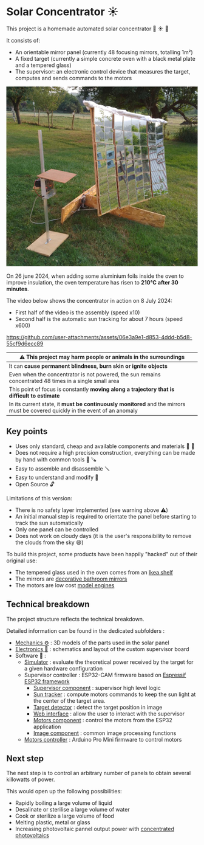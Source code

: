 # Solar Concentrator :sunny:

This project is a homemade automated solar concentrator :wrench: :sunny: :mag_right:

It consists of:
* An orientable mirror panel (currently 48 focusing mirrors, totalling 1m²)
* A fixed target (currently a simple concrete oven with a black metal plate and a tempered glass)
* The supervisor: an electronic control device that measures the target, computes and sends commands to the motors

![Solar Concentrator](solar_concentrator.jpg)

On 26 june 2024, when adding some aluminium foils inside the oven to improve insulation,
the oven temperature has risen to __210°C after 30 minutes__.

The video below shows the concentrator in action on 8 July 2024:
* First half of the video is the assembly (speed x10)
* Second half is the automatic sun tracking for about 7 hours (speed x600)

https://github.com/user-attachments/assets/06e3a9e1-d853-4ddd-b5d8-55cf9d6ecc89

| :warning: This project may harm people or animals in the surroundings |
|---------------------------------------------------------------------- |
| It can __cause permanent blindness, burn skin or ignite objects__ |
| Even when the concentrator is not powered, the sun remains concentrated 48 times in a single small area |
| This point of focus is constantly __moving along a trajectory that is difficult to estimate__ |
| In its current state, it __must be continuously monitored__ and the mirrors must be covered quickly in the event of an anomaly |

## Key points

* Uses only standard, cheap and available components and materials :bricks: :nut_and_bolt:
* Does not require a high precision construction, everything can be made by hand with common tools :straight_ruler: :carpentry_saw:
* Easy to assemble and disassemble :screwdriver:
* Easy to understand and modify :mag_right:
* Open Source :unlock:

Limitations of this version:
* There is no safety layer implemented (see warning above :warning:)
* An initial manual step is required to orientate the panel before starting to track the sun automatically
* Only one panel can be controlled
* Does not work on cloudy days (it is the user's responsibility to remove the clouds from the sky :smile:)

To build this project, some products have been happily "hacked" out of their original use:
* The tempered glass used in the oven comes from an [Ikea shelf](https://www.ikea.com/fr/fr/p/komplement-tablette-en-verre-blanc-80257647/)
* The mirrors are [decorative bathroom mirrors](https://www.bricoman.fr/lot-6-miroirs-adhesif-carre-15x15-cm-1429043.html)
* The motors are low cost [model engines](https://www.gotronic.fr/art-motoreducteur-mfa-950d8101ln-11376.htm)

## Technical breakdown

The project structure reflects the technical breakdown.

Detailed information can be found in the dedicated subfolders :

* [Mechanics :gear:](mechanics/README.md) : 3D models of the parts used in the solar panel
* [Electronics :electric_plug:](electronics/supervisor/README.md) : schematics and layout of the custom supervisor board
* Software :floppy_disk: :
    * [Simulator](software/simulator/README.md) : evaluate the theoretical power received by the target for a given hardware configuration
    * Supervisor controller : ESP32-CAM firmware based on [Espressif ESP32 framework](https://docs.espressif.com/projects/esp-idf/en/latest/esp32/index.html)
        * [Supervisor component](software/supervisor_controller/components/supervisor/README.md) : supervisor high level logic
        * [Sun tracker](software/supervisor_controller/components/sun_tracker/README.md) : compute motors commands to keep the sun light at the center of the target area.
        * [Target detector](software/supervisor_controller/components/target_detector/README.md) : detect the target position in image
        * [Web interface](software/supervisor_controller/components/web_interface/README.md) : allow the user to interact with the supervisor
        * [Motors component](software/supervisor_controller/components/motors/README.md) : control the motors from the ESP32 application
        * [Image component](software/supervisor_controller/components/image/README.md) : common image processing functions
    * [Motors controller](software/motors_controller/README.md) : Arduino Pro Mini firmware to control motors

## Next step

The next step is to control an arbitrary number of panels to obtain several killowatts of power.

This would open up the following possibilities:
* Rapidly boiling a large volume of liquid
* Desalinate or sterilise a large volume of water
* Cook or sterilize a large volume of food
* Melting plastic, metal or glass
* Increasing photovoltaic pannel output power with [concentrated photovoltaics](https://en.wikipedia.org/wiki/Concentrator_photovoltaics)


